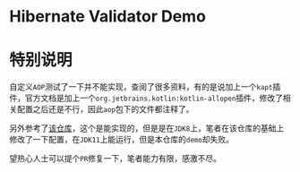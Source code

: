 # Hibernate Validator Demo


# 特别说明

自定义`AOP`测试了一下并不能实现，查阅了很多资料，有的是说加上一个`kapt`插件，官方文档是加上一个`org.jetbrains.kotlin:kotlin-allopen`插件，修改了相关配置之后还是不行，因此`aop`包下的文件都注释了。

另外参考了[该仓库](https://github.com/KotlinSpringBoot/demo2_aop_logging)，这个是能实现的，但是是在`JDK8`上，笔者在该仓库的基础上修改了一下配置，在`JDK11`上能运行，但是本仓库的`demo`却失败。

望热心人士可以提个`PR`修复一下，笔者能力有限，感激不尽。
